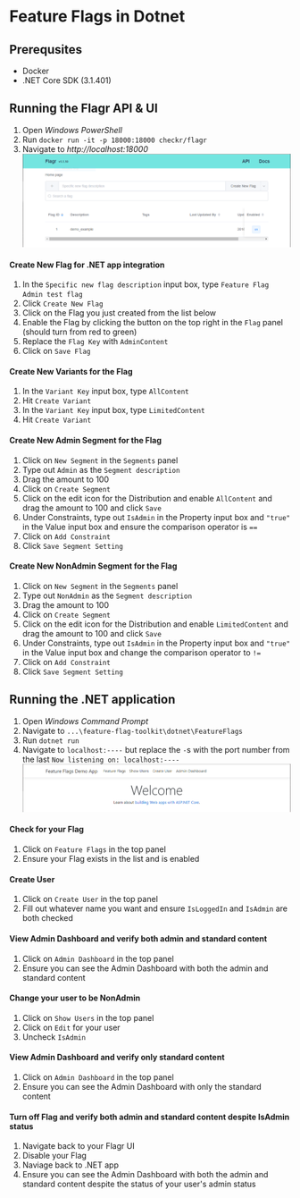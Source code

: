 # Feature Flags in Dotnet

## Prerequsites
- Docker
- .NET Core SDK (3.1.401)

## Running the Flagr API & UI
1. Open *Windows PowerShell*
2. Run `docker run -it -p 18000:18000 checkr/flagr`
3. Navigate to *http://localhost:18000*
![Flagr UI](https://github.com/excellaco/feature-flag-toolkit/blob/master/dotnet/FlagrScreenshot.PNG)

  #### Create New Flag for .NET app integration
  1. In the `Specific new flag description` input box, type `Feature Flag Admin test flag`
  2. Click `Create New Flag`
  3. Click on the Flag you just created from the list below
  4. Enable the Flag by clicking the button on the top right in the `Flag` panel (should turn from red to green)
  5. Replace the `Flag Key` with `AdminContent`
  6. Click on `Save Flag`

  #### Create New Variants for the Flag
  1. In the `Variant Key` input box, type `AllContent`
  2. Hit `Create Variant`
  3. In the `Variant Key` input box, type `LimitedContent`
  4. Hit `Create Variant`

  #### Create New Admin Segment for the Flag
  1. Click on `New Segment` in the `Segments` panel
  2. Type out `Admin` as the `Segment description`
  3. Drag the amount to 100
  4. Click on `Create Segment`
  5. Click on the edit icon for the Distribution and enable `AllContent` and drag the amount to 100 and click `Save`
  6. Under Constraints, type out `IsAdmin` in the Property input box and `"true"` in the Value input box and ensure the comparison operator is `==`
  7. Click on `Add Constraint`
  8. Click `Save Segment Setting`

  #### Create New NonAdmin Segment for the Flag
  1. Click on `New Segment` in the `Segments` panel
  2. Type out `NonAdmin` as the `Segment description`
  3. Drag the amount to 100
  4. Click on `Create Segment`
  5. Click on the edit icon for the Distribution and enable `LimitedContent` and drag the amount to 100 and click `Save`
  6. Under Constraints, type out `IsAdmin` in the Property input box and `"true"` in the Value input box and change the comparison operator to `!=`
  7. Click on `Add Constraint`
  8. Click `Save Segment Setting`

## Running the .NET application
1. Open *Windows Command Prompt*
2. Navigate to `...\feature-flag-toolkit\dotnet\FeatureFlags`
3. Run `dotnet run`
4. Navigate to `localhost:----` but replace the `-`s with the port number from the last `Now listening on: localhost:----`
![Feature Flag App](https://github.com/excellaco/feature-flag-toolkit/blob/master/dotnet/FeatureFlagAppScreenshot.PNG)

#### Check for your Flag
1. Click on `Feature Flags` in the top panel
2. Ensure your Flag exists in the list and is enabled

  #### Create User
  1. Click on `Create User` in the top panel
  2. Fill out whatever name you want and ensure `IsLoggedIn` and `IsAdmin` are both checked

  #### View Admin Dashboard and verify both admin and standard content
  1. Click on `Admin Dashboard` in the top panel
  2. Ensure you can see the Admin Dashboard with both the admin and standard content

  #### Change your user to be NonAdmin
  1. Click on `Show Users` in the top panel
  2. Click on `Edit` for your user
  3. Uncheck `IsAdmin`

  #### View Admin Dashboard and verify only standard content
  1. Click on `Admin Dashboard` in the top panel
  2. Ensure you can see the Admin Dashboard with only the standard content

  #### Turn off Flag and verify both admin and standard content despite IsAdmin status
  1. Navigate back to your Flagr UI
  2. Disable your Flag
  3. Naviage back to .NET app
  4. Ensure you can see the Admin Dashboard with both the admin and standard content despite the status of your user's admin status
